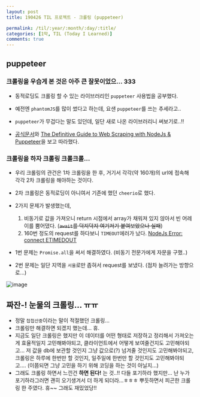 ```yaml
---
layout: post
title: 190426 TIL 프로젝트 - 크롤링 (puppeteer)

permalink: /til/:year/:month/:day/:title/
categories: [1막, TIL (Today I Learned)]
comments: true
---
```


## **puppeteer**

### 크롤링을 우습게 본 것은 아주 큰 잘못이었으... 333

- 동적로딩도 크롤링 할 수 있는 라이브러리인 `puppeteer` 사용법을 공부했다.
- 예전엔 `phantomJS`를 많이 썼다고 하는데, 요샌 `puppeteer`를 쓰는 추세라고.. 
- `puppeteer`가 무겁다는 말도 있던데, 일단 새로 나온 라이브러리니 써보기로..!!

- [공식문서](https://github.com/GoogleChrome/puppeteer/blob/v1.14.0/docs/api.md#pageevaluatepagefunction-args)와 [The Definitive Guide to Web Scraping with NodeJs & Puppeteer](https://learnscraping.com/nodejs-web-scraping-with-puppeteer/)을 보고 따라했다. 


### **크롤링을 하자 크롤링 크롤크롤...**

- 우리 크롤링의 관건은 1차 크롤링을 한 후, 거기서 각각(약 160개)의 url에 접속해 각각 2차 크롤링을 해야하는 것이다.  

- 2차 크롤링은 동적로딩이 아니여서 기존에 했던 `cheerio`로 했다. 

- 2가지 문제가 발생했는데, 
    1) 비동기로 값을 가져오니 return 시점에서 array가 채워져 있지 않아서 빈 어레이를 뿜어댔다. (~~`await`를 덕지덕지 여기저기 붙여보았으나 실패~~)
    2) 160번 정도의 request를 하다보니 `TIMEOUT`에러가 났다. 
    [NodeJs Error: connect ETIMEDOUT](https://stackoverflow.com/questions/23575683/nodejs-error-connect-etimedout)

- 1번 문제는 `Promise.all`을 써서 해결하였다. (비동기 전문가에게 자문을 구했..)

- 2번 문제는 일단 지역을 `서울`로만 좁혀서 request를 보냈다. (점차 늘려가는 방향으로...)

![image](https://user-images.githubusercontent.com/40848630/56851314-8c110c00-6948-11e9-87ba-40a14ae98f54.png)


## **짜잔-! 눈물의 크롤링... ㅠㅠ**

- 정말 `첩첩산중`이라는 말이 적절했던 크롤링...
- 크롤링만 해결하면 되겠지 했는데... 휴.
- 지금도 일단 크롤링은 했지만 이 데이터를 어떤 형태로 저장하고 정리해서 가져오는 게 효율적일지 고민해봐야되고, 클라이언트에서 어떻게 보여줄건지도 고민해야되고... 저 값을 db에 보관할 것인지 그냥 값으로(?) 넘겨줄 것인지도 고민해봐야되고, 크롤링은 하루에 한번만 할 것인지, 일주일에 한번만 할 것인지도 고민해봐야되고.... (이쯤되면 그냥 고민을 하기 위해 코딩을 하는 것이 아닐지...)
- 그래도 크롤링 하면서 느낀건 **하면 된다!** 는 것..!! 다들 포기하라 했지만... 난 누가 포기하라그러면 괜히 오기생겨서 더 하게 되더라...ㅎㅎㅎ 뿌듯하면서 피곤한 크롤링 한 주였다. 휴~~ 그래도 재밌었당!! 
